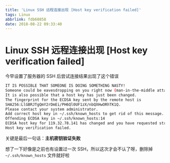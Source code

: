 ```yaml
---
title: 'Linux SSH 远程连接出现 [Host key verification failed]'
tags: Linux
abbrlink: fdb60858
date: 2018-08-22 09:33:40
---
```

# Linux SSH 远程连接出现 [Host key verification failed]

今早设置了服务器的 SSH 后尝试连接结果出现了这个错误

```bash
IT IS POSSIBLE THAT SOMEONE IS DOING SOMETHING NASTY!
Someone could be eavesdropping on you right now (man-in-the-middle attack)!
It is also possible that a host key has just been changed.
The fingerprint for the ECDSA key sent by the remote host is
SHA256:LlGBRJTgQmY2rDmEi/PH6Ql0UF1zX/nbQXHwORhTK1Q.
Please contact your system administrator.
Add correct host key in ~/.ssh/known_hosts to get rid of this message.
Offending ECDSA key in ~/.ssh/known_hosts:14
ECDSA host key for 119.32.78.141 has changed and you have requested strict checking.
Host key verification failed.
```

关键是最后一句话：**主机密钥验证失败**

想了一下好像是之前也有设置过一次 SSH，所以这次才会不认了呀，删除掉 `~/.ssh/known_hosts` 文件就好啦